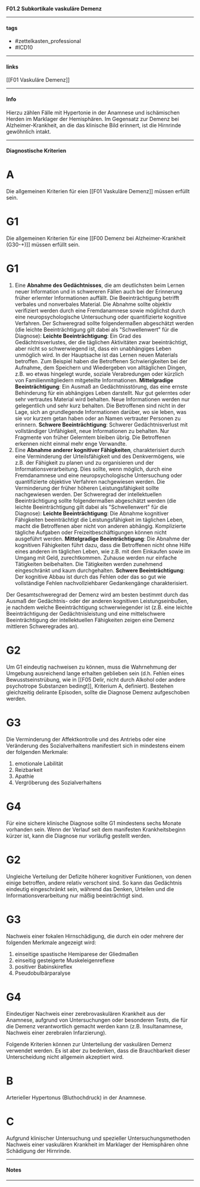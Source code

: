 __F01.2 Subkortikale vaskuläre Demenz__

___________________________________________
#### tags

- #zettelkasten_professional
- #ICD10 
___________________________________________
#### links

[[F01 Vaskuläre Demenz]]

___________________________________________
#### Info
Hierzu zählen Fälle mit Hypertonie in der Anamnese und ischämischen Herden im Marklager der Hemisphären. Im Gegensatz zur Demenz bei Alzheimer-Krankheit, an die das klinische Bild erinnert, ist die Hirnrinde gewöhnlich intakt.
___________________________________________
#### Diagnostische Kriterien

# A
Die allgemeinen Kriterien für eien [[F01 Vaskuläre Demenz]] müssen erfüllt sein.

# G1
Die allgemeinen Kriterien für eine [[F00 Demenz bei Alzheimer-Krankheit (G30-+)]] müssen erfüllt sein.

# G1
1. Eine __Abnahme des Gedächtnisses__, die am deutlichsten beim Lernen neuer Information und in schwereren Fällen auch bei der Erinnerung früher erlernter Informationen auffällt. Die Beeinträchtigung betrifft verbales und nonverbales Material. Die Abnahme sollte objektiv verifiziert werden durch eine Fremdanamnese sowie möglichst durch eine neuropsychologische Untersuchung oder quantifizierte kognitive Verfahren. Der Schweregrad sollte folgendermaßen abgeschätzt werden (die leichte Beeinträchtigung gilt dabei als "Schwellenwert" für die Diagnose):
	__Leichte Beeinträchtigung__: Ein Grad des Gedächtnisverlustes, der die täglichen Aktivitäten zwar beeinträchtigt, aber nicht so schwerwiegend ist, dass ein unabhängiges Leben unmöglich wird. In der Hauptsache ist das Lernen neuen Materials betroffen. Zum Beispiel haben die Betroffenen Schwierigkeiten bei der Aufnahme, dem Speichern und Wiedergeben von alltäglichen Dingen, z.B. wo etwas hingelegt wurde, soziale Verabredungen oder kürzlich von Familienmitgliedern mitgeteilte Informationen.
	__Mittelgradige Beeinträchtigung__: Ein Ausmaß an Gedächtnisstörung, das eine ernste Behinderung für ein abhängiges Leben darstellt. Nur gut gelerntes oder sehr vertrautes Material wird behalten. Neue Informationen werden nur gelegentlich und sehr kurz behalten. Die Betroffenen sind nicht in der Lage, sich an grundlegende Informationen darüber, wo sie leben, was sie vor kurzem getan haben oder an Namen vertrauter Personen zu erinnern. 
	__Schwere Beeinträchtigung__: Schwerer Gedächtnisverlust mit vollständiger Unfähigkeit, neue Informationen zu behalten. Nur Fragmente von früher Gelerntem bleiben übrig. Die Betroffenen erkennen nicht einmal mehr enge Verwandte.
2. Eine __Abnahme anderer kognitiver Fähigkeiten__, charakterisiert durch eine Verminderung der Urteilsfähigkeit und des Denkvermögens, wie z.B. der Fähigkeit zu planen und zu organisieren und der Informationsverarbeitung. Dies sollte, wenn möglich, durch eine Fremdanamnese und eine neuropsychologische Untersuchung oder quantifizierte objektive Verfahren nachgewiesen werden. Die Verminderung der früher höheren Leistungsfähigkeit sollte nachgewiesen werden. Der Schweregrad der intellektuellen Beeinträchtigung sollte folgendermaßen abgeschätzt werden (die leichte Beeinträchtigung gilt dabei als "Schwellenwert" für die Diagnose):
	__Leichte Beeinträchtigung__: Die Abnahme kognitiver Fähigkeiten beeinträchtigt die Leistungsfähigkeit im täglichen Leben, macht die Betroffenen aber nicht von anderen abhängig. Komplizierte tägliche Aufgaben oder Freizeitbeschäftigungen können nicht ausgeführt werden.
	__Mittelgradige Beeinträchtigung__: Die Abnahme der kognitiven Fähigkeiten führt dazu, dass die Betroffenen nicht ohne Hilfe eines anderen im täglichen Leben, wie z.B. mit dem Einkaufen sowie im Umgang mit Geld, zurechtkommen. Zuhause werden nur einfache Tätigkeiten beibehalten. Die Tätigkeiten werden zunehmend eingeschränkt und kaum durchgehalten.
	__Schwere Beeinträchtigung__: Der kognitive Abbau ist durch das Fehlen oder das so gut wie vollständige Fehlen nachvollziehbarer Gedankengänge charakterisiert.

Der Gesamtschweregrad der Demenz wird am besten bestimmt durch das Ausmaß der Gedächtnis- oder der anderen kognitiven Leistungseinbußen, je nachdem welche Beeinträchtigung schwerwiegender ist (z.B. eine leichte Beeinträchtigung der Gedächtnisleistung und eine mittelschwere Beeinträchtigung der intellektuellen Fähigkeiten zeigen eine Demenz mittleren Schweregrades an).

# G2
Um G1 eindeutig nachweisen zu können, muss die Wahrnehmung der Umgebung ausreichend lange erhalten geblieben sein (d.h. Fehlen eines Bewusstseinstrübung, wie in [[F05 Delir, nicht durch Alkohol oder andere psychotrope Substanzen bedingt]], Kriterium A, definiert). Bestehen gleichzeitig delirante Episoden, sollte die Diagnose Demenz aufgeschoben werden.

# G3
Die Verminderung der Affektkontrolle und des Antriebs oder eine Veränderung des Sozialverhaltens manifestiert sich in mindestens einem der folgenden Merkmale:
1. emotionale Labilität
2. Reizbarkeit
3. Apathie
4. Vergröberung des Sozialverhaltens

# G4
Für eine sichere klinische Diagnose sollte G1 mindestens sechs Monate vorhanden sein. Wenn der Verlauf seit dem manifesten Krankheitsbeginn kürzer ist, kann die Diagnose nur vorläufig gestellt werden.

# G2
Ungleiche Verteilung der Defizite höherer kognitiver Funktionen, von denen einige betroffen, andere relativ verschont sind. So kann das Gedächtnis eindeutig eingeschränkt sein, während das Denken, Urteilen und die Informationsverarbeitung nur mäßig beeinträchtigt sind.

# G3
Nachweis einer fokalen Hirnschädigung, die durch ein oder mehrere der folgenden Merkmale angezeigt wird:
1. einseitige spastische Hemiparese der Gliedmaßen
2. einseitig gesteigerte Muskeleigenreflexe
3. positiver Babinskireflex
4. Pseudobulbärparalyse

# G4
Eindeutiger Nachweis einer zerebrovaskulären Krankheit aus der Anamnese, aufgrund von Untersuchungen oder besonderen Tests, die für die Demenz verantwortlich gemacht werden kann (z.B. Insultanamnese, Nachweis einer zerebralen Infarzierung).

Folgende Kriterien können zur Unterteilung der vaskulären Demenz verwendet werden. Es ist aber zu bedenken, dass die Brauchbarkeit dieser Unterscheidung nicht allgemein akzeptiert wird.

# B
Arterieller Hypertonus (Bluthochdruck) in der Anamnese.

# C
Aufgrund klinischer Untersuchung und spezieller Untersuchungsmethoden Nachweis einer vaskulären Krankheit im Marklager der Hemisphären ohne Schädigung der Hirnrinde.
___________________________________________
#### Notes

___________________________________________

